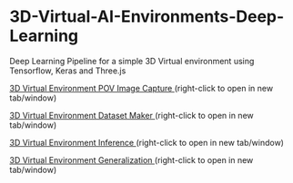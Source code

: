 # 3D-Virtual-AI-Environments-Deep-Learning
Deep Learning Pipeline for a simple 3D Virtual environment using Tensorflow, Keras and Three.js 

[3D Virtual Environment POV Image Capture ](https://kenoleon.github.io/3D-Virtual-AI-Environments-Deep-Learning/3D-Env-ImageCapture/) (right-click to open in new tab/window)


[3D Virtual Environment Dataset Maker  ](https://kenoleon.github.io/3D-Virtual-AI-Environments-Deep-Learning/3D-Env-DatasetMaker/) (right-click to open in new tab/window)


[3D Virtual Environment Inference  ](https://kenoleon.github.io/3D-Virtual-AI-Environments-Deep-Learning/3D-Env-Inference/) (right-click to open in new tab/window)


[3D Virtual Environment Generalization  ](https://kenoleon.github.io/3D-Virtual-AI-Environments-Deep-Learning/3D-Env-Generalization/) (right-click to open in new tab/window)